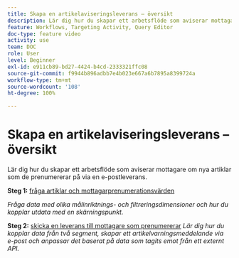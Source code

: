 ```yaml
---
title: Skapa en artikelaviseringsleverans – översikt
description: Lär dig hur du skapar ett arbetsflöde som aviserar mottagare om nya artiklar som de prenumererar på via en e-postleverans.
feature: Workflows, Targeting Activity, Query Editor
doc-type: feature video
activity: use
team: DOC
role: User
level: Beginner
exl-id: e911cb89-bd27-4424-b4cd-2333321ffc08
source-git-commit: f9944b896adbb7e4b023e667a6b7895a8399724a
workflow-type: tm+mt
source-wordcount: '108'
ht-degree: 100%

---
```


# Skapa en artikelaviseringsleverans – översikt

Lär dig hur du skapar ett arbetsflöde som aviserar mottagare om nya artiklar som de prenumererar på via en e-postleverans.

**Steg 1:** [fråga artiklar och mottagarprenumerationsvärden](/help/tutorial-use-soap-apis/query-articles-and-recipient-subscription-values.md)

*Fråga data med olika målinriktnings- och filtreringsdimensioner och hur du kopplar utdata med en skärningspunkt.*

**Steg 2:** [skicka en leverans till mottagare som prenumererar](/help/tutorial-use-soap-apis/send-delivery-to-subscribed-recipients.md)
*Lär dig hur du kopplar data från två segment, skapar ett artikelvarningsmeddelande via e-post och anpassar det baserat på data som tagits emot från ett externt API.*
